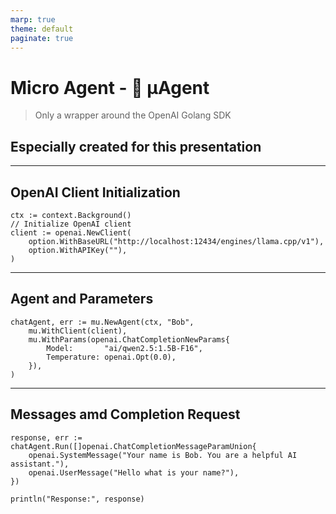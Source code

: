 ```yaml
---
marp: true
theme: default
paginate: true
---
```

# Micro Agent - 🤖 µAgent
> Only a wrapper around the OpenAI Golang SDK
## Especially created for this presentation
---
## OpenAI Client Initialization

```golang
ctx := context.Background()
// Initialize OpenAI client
client := openai.NewClient(
    option.WithBaseURL("http://localhost:12434/engines/llama.cpp/v1"),
    option.WithAPIKey(""),
)
```
---

## Agent and Parameters

```golang
chatAgent, err := mu.NewAgent(ctx, "Bob",
    mu.WithClient(client),
    mu.WithParams(openai.ChatCompletionNewParams{
        Model:       "ai/qwen2.5:1.5B-F16",
        Temperature: openai.Opt(0.0),
    }),
)
```

---

## Messages amd Completion Request

```golang
response, err := chatAgent.Run([]openai.ChatCompletionMessageParamUnion{
    openai.SystemMessage("Your name is Bob. You are a helpful AI assistant."),
    openai.UserMessage("Hello what is your name?"),
})

println("Response:", response)
```



